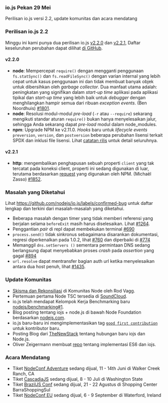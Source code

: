 ### io.js Pekan 29 Mei

Perilisan io.js versi 2.2, update komunitas dan acara mendatang

### Perilisan io.js 2.2

Minggu ini kami punya dua perilisan io.js [v2.2.0](https://iojs.org/dist/v2.2.0/) dan [v2.2.1](https://iojs.org/dist/v2.2.1/), Daftar keseluruhan perubahan dapat dilihat [di GitHub](https://github.com/nodejs/io.js/blob/master/CHANGELOG.md).

#### v2.2.0

* **node**: Mempercepat `require()` dengan mengganti penggunaan `fs.statSync()` dan `fs.readFileSync()` dengan varian internal yang lebih cepat untuk kasus penggunaan ini dan tidak membuat banyak objek untuk dibersihkan oleh *garbage collector*. Dua manfaat utama adalah: peningkatan yang signifikan dalam *start-up time* aplikasi pada aplikasi tipikal dan *start-up time* yang lebih baik untuk *debugger* dengan menghilangkan hampir semua dari ribuan *exception events*. (Ben Noordhuis) [#1801](https://github.com/nodejs/io.js/pull/1801).
* **node**: Resolusi modul-modul *pre-load* (`-r` atau `--require`) sekarang mengikuti standar aturan `require()` bukan hanya menyelesaikan jalur, sehingga Anda sekarang dapat *pre-load* modul dalam node_modules.
* **npm**: Upgrade NPM ke v2.11.0. *Hooks* baru untuk *lifecycle events* `preversion`, `version`, dan `postversion` beberapa perubahan lisensi terkait SPDX  dan inklusi file lisensi. Lihat [catatan rilis](https://github.com/npm/npm/releases/tag/v2.11.0) untuk detail seluruhnya.

#### v2.2.1

* **http**: mengembalikan penghapusan sebuah properti `client` yang tak tercatat  pada koneksi client, properti ini sedang digunakan di luar, terutama berdasarkan [request](https://github.com/request/request) yang digunakan oleh NPM. (Michaël Zasso) [#1852](https://github.com/nodejs/io.js/pull/1852).

### Masalah yang Diketahui

Lihat https://github.com/nodejs/io.js/labels/confirmed-bug untuk daftar lengkap dan terkini dari masalah-masalah yang diketahui.

* Beberapa masalah dengan timer yang tidak memberi referensi yang berjalan selama `beforeExit` masih harus diselesaikan. Lihat [#1264](https://github.com/nodejs/io.js/issues/1264).
* Penggantian *pair* di repl dapat membekukan terminal [#690](https://github.com/nodejs/io.js/issues/690)
* `process.send()` tidak sinkronus sebagaimana disarankan dokumentasi, regresi diperkenalkan pada 1.0.2, lihat [#760](https://github.com/nodejs/io.js/issues/760) dan diperbaiki di [#774](https://github.com/nodejs/io.js/issues/774)
* Memanggil `dns.setServers ()` sementara permintaan DNS sedang berlangsung dapat menyebabkan proses *crash* pada *assertion* yang gagal [#894](https://github.com/nodejs/io.js/issues/894)
* `url.resolve` dapat mentransfer bagian auth url ketika menyelesaikan antara dua host penuh, lihat [#1435](https://github.com/nodejs/io.js/issues/1435).

### Update Komunitas


* [Skisma dan Rekonsiliasi](https://nodesource.com/blog/was-this-trip-really-necessary) di Komunitas Node oleh Rod Vagg.
* Pertemuan pertama Node TSC tersedia di [SoundCloud](https://soundcloud.com/node-foundation/tsc-meeting-2015-05-27).
* io.js telah mendapat Kelompok Kerja Benchmarking baru [nodejs/benchmarking#1](https://github.com/nodejs/benchmarking/issues/1).
* Blog posting tentang iojs + node.js di bawah Node Foundation berdasarkan [nodejs.com](http://blog.nodejs.org/2015/05/15/the-nodejs-foundation-benefits-all/).
* io.js baru-baru ini mengimplementasikan tag [`good first contribution`](https://github.com/nodejs/io.js/labels/good%20first%20contribution) untuk kontributor baru.
* Posting Blog dari [TheNewStack](http://thenewstack.io/io-js-and-node-js-have-united-and-thats-a-good-thing/) tentang hubungan baru iojs dan Node.js.
* Oliver Zeigermann membuat [repo](https://github.com/DJCordhose/ecmascript-2015-iojs) tentang implementasi ES6 dan iojs.


### Acara Mendatang

* Tiket [NodeConf Adventure](http://nodeconf.com/) sedang dijual, 11 - 14th Juni di Walker Creek Ranch, CA
* Tiket [CascadiaJS](http://2015.cascadiajs.com/) sedang dijual, 8 - 10 Juli di Washington State
* Tiket [BrazilJS Conf](http://braziljs.com.br/) sedang dijual, 21 - 22 Agustus di Shopping Center BarraShoppingSul
* Tiket [NodeConf EU](http://nodeconf.eu/) sedang dijual, 6 - 9 September di Waterford, Ireland
